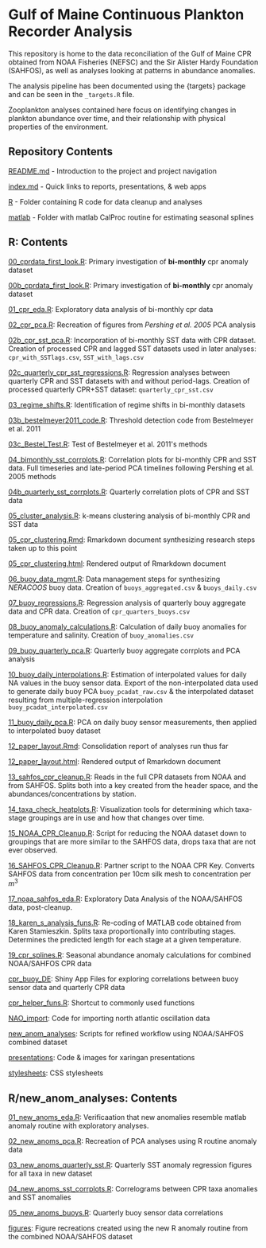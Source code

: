 # Gulf of Maine Continuous Plankton Recorder Analysis

This repository is home to the data reconciliation of the Gulf of Maine CPR obtained from NOAA Fisheries (NEFSC) and the Sir Alister Hardy Foundation (SAHFOS), as well as analyses looking at patterns in abundance anomalies.

The analysis pipeline has been documented using the {targets} package and can be seen in the `_targets.R` file.

Zooplankton analyses contained here focus on identifying changes in plankton abundance over time, and their relationship with physical properties of the environment.

## Repository Contents

[README.md](https://github.com/adamkemberling/continuous_plankton_recorder/blob/master/README.md) - Introduction to the project and project navigation   
 
[index.md](https://github.com/adamkemberling/continuous_plankton_recorder/blob/master/index.md) - Quick links to reports, presentations, & web apps   
 
[R](https://github.com/adamkemberling/continuous_plankton_recorder/tree/master/R) - Folder containing R code for data cleanup and analyses   

[matlab](https://github.com/adamkemberling/continuous_plankton_recorder/tree/master/matlab) - Folder with matlab CalProc routine for estimating seasonal splines
 
 
## R: Contents
[00_cprdata_first_look.R](https://github.com/adamkemberling/continuous_plankton_recorder/blob/master/R/00_cprdata_first_look.R): Primary investigation of **bi-monthly** cpr anomaly dataset   
 
[00b_cprdata_first_look.R](https://github.com/adamkemberling/continuous_plankton_recorder/blob/master/R/00b_cprdata_first_look.R): Primary investigation of **bi-monthly** cpr anomaly dataset   
 
[01_cpr_eda.R](https://github.com/adamkemberling/continuous_plankton_recorder/blob/master/R/01_cpr_eda.R): Exploratory data analysis of bi-monthly cpr data   
 
[02_cpr_pca.R](https://github.com/adamkemberling/continuous_plankton_recorder/blob/master/R/02_cpr_PCA.R): Recreation of figures from *Pershing et al. 2005* PCA analysis   
 
[02b_cpr_sst_pca.R](https://github.com/adamkemberling/continuous_plankton_recorder/blob/master/R/02b_cpr_sst_pca.R): Incorporation of bi-monthly SST data with CPR dataset. Creation of processed CPR and lagged SST datasets used in later analyses: `cpr_with_SSTlags.csv`, `SST_with_lags.csv`     
 
[02c_quarterly_cpr_sst_regressions.R](https://github.com/adamkemberling/continuous_plankton_recorder/blob/master/R/02c_quarterly_cpr_sst_regressions.R): Regression analyses between quarterly CPR and SST datasets with and without period-lags. Creation of processed quarterly CPR+SST dataset: `quarterly_cpr_sst.csv`   
 
[03_regime_shifts.R](https://github.com/adamkemberling/continuous_plankton_recorder/blob/master/R/03_regime_shifts.R): Identification of regime shifts in bi-monthly datasets   
 
[03b_bestelmeyer2011_code.R](https://github.com/adamkemberling/continuous_plankton_recorder/blob/master/R/03b_bestelmeyer2011_code.R): Threshold detection code from Bestelmeyer et al. 2011   
 
[03c_Bestel_Test.R](https://github.com/adamkemberling/continuous_plankton_recorder/blob/master/R/03c_Bestel_Test.R): Test of Bestelmeyer et al. 2011's methods   
 
[04_bimonthly_sst_corrplots.R](https://github.com/adamkemberling/continuous_plankton_recorder/blob/master/R/04_bimonthly_sst_corrplots.R): Correlation plots for bi-monthly CPR and SST data. Full timeseries and late-period PCA timelines following Pershing et al. 2005 methods   
 
[04b_quarterly_sst_corrplots.R](https://github.com/adamkemberling/continuous_plankton_recorder/blob/master/R/04b_quarterly_sst_corrplots.R): Quarterly correlation plots of CPR and SST data   
 
[05_cluster_analysis.R](https://github.com/adamkemberling/continuous_plankton_recorder/blob/master/R/05_cluster_analysis.R): k-means clustering analysis of bi-monthly CPR and SST data   
 
[05_cpr_clustering.Rmd](https://github.com/adamkemberling/continuous_plankton_recorder/blob/master/R/05_cpr_clustering.Rmd): Rmarkdown document synthesizing research steps taken up to this point   
 
[05_cpr_clustering.html](https://adamkemberling.github.io/continuous_plankton_recorder/R/05_cpr_clustering.html): Rendered output of Rmarkdown document   
 
[06_buoy_data_mgmt.R](https://github.com/adamkemberling/continuous_plankton_recorder/blob/master/R/06_buoy_data_mgmt.R): Data management steps for synthesizing *NERACOOS* buoy data. Creation of `buoys_aggregated.csv` & `buoys_daily.csv`   
 
[07_buoy_regressions.R](https://github.com/adamkemberling/continuous_plankton_recorder/blob/master/R/07_buoy_regressions.R): Regression analysis of quarterly bouy aggregate data and CPR data. Creation of `cpr_quarters_buoys.csv`      
 
[08_buoy_anomaly_calculations.R](https://github.com/adamkemberling/continuous_plankton_recorder/commit/1a8410716575429d7e5be300ae3904c3afed734c): Calculation of daily buoy anomalies for temperature and salinity. Creation of `buoy_anomalies.csv`   
 
[09_buoy_quarterly_pca.R](https://github.com/adamkemberling/continuous_plankton_recorder/blob/master/R/09_Buoy_quarterly_PCA.R): Quarterly buoy aggregate corrplots and PCA analysis   
 
[10_buoy_daily_interpolations.R](https://github.com/adamkemberling/continuous_plankton_recorder/blob/master/R/10_buoy_daily_interpolations.R): Estimation of interpolated values for daily NA values in the buoy sensor data. Export of the non-interpolated data used to generate daily buoy PCA `buoy_pcadat_raw.csv` & the interpolated dataset resulting from multiple-regression interpolation `buoy_pcadat_interpolated.csv`   
 
[11_buoy_daily_pca.R](https://github.com/adamkemberling/continuous_plankton_recorder/blob/master/R/11_buoy_daily_PCA.R): PCA on daily buoy sensor measurements, then applied to interpolated buoy dataset   
 
[12_paper_layout.Rmd](https://github.com/adamkemberling/continuous_plankton_recorder/blob/master/R/12_paper_layout.Rmd): Consolidation report of analyses run thus far   
 
[12_paper_layout.html](https://adamkemberling.github.io/continuous_plankton_recorder/R/12_paper_layout.html): Rendered output of Rmarkdown document   

[13_sahfos_cpr_cleanup.R](https://github.com/adamkemberling/continuous_plankton_recorder/blob/master/R/13_sahfos_cpr_cleanup.R): Reads in the full CPR datasets from NOAA and from SAHFOS. Splits both into a key created from the header space, and the abundances/concentrations by station.  

[14_taxa_check_heatplots.R](https://github.com/adamkemberling/continuous_plankton_recorder/blob/master/R/14_taxa_check_heatplots.R): Visualization tools for determining which taxa-stage groupings are in use and how that changes over time.   

[15_NOAA_CPR_Cleanup.R](https://github.com/adamkemberling/continuous_plankton_recorder/blob/master/R/15_NOAA_CPR_Cleanup.R): Script for reducing the NOAA dataset down to groupings that are more similar to the SAHFOS data, drops taxa that are not ever observed.   

[16_SAHFOS_CPR_Cleanup.R](https://github.com/adamkemberling/continuous_plankton_recorder/blob/master/R/16_SAHFOS_CPR_Cleanup.R): Partner script to the NOAA CPR Key. Converts SAHFOS data from concentration per 10cm silk mesh to concentration per $m^3$   

[17_noaa_sahfos_eda.R](https://github.com/adamkemberling/continuous_plankton_recorder/blob/master/R/17_noaa_sahfos_eda.R): Exploratory Data Analysis of the NOAA/SAHFOS data, post-cleanup.   

[18_karen_s_analysis_funs.R](https://github.com/adamkemberling/continuous_plankton_recorder/blob/master/R/18_karen_s_analysis_funs.R): Re-coding of MATLAB code obtained from Karen Stamieszkin. Splits taxa proportionally into contributing stages. Determines the predicted length for each stage at a given temperature. 
 
[19_cpr_splines.R](https://github.com/adamkemberling/continuous_plankton_recorder/tree/master/R/19_cpr_splines.R): Seasonal abundance anomaly calculations for combined NOAA/SAHFOS CPR data
 
[cpr_buoy_DE](https://github.com/adamkemberling/continuous_plankton_recorder/tree/master/R/cpr_buoy_DE): Shiny App Files for exploring correlations between buoy sensor data and quarterly CPR data   
 
[cpr_helper_funs.R](https://github.com/adamkemberling/continuous_plankton_recorder/blob/master/R/cpr_helper_funs.R): Shortcut to commonly used functions   
 
[NAO_import](https://github.com/adamkemberling/continuous_plankton_recorder/tree/master/R/NAO_import): Code for importing north atlantic oscillation data   
 
[new_anom_analyses](https://github.com/adamkemberling/continuous_plankton_recorder/tree/master/R): Scripts for refined workflow using NOAA/SAHFOS combined dataset
 
[presentations](https://github.com/adamkemberling/continuous_plankton_recorder/tree/master/R/presentations): Code & images for xaringan presentations   
 
[stylesheets](https://github.com/adamkemberling/continuous_plankton_recorder/tree/master/R/stylesheets): CSS stylesheets   
 


## R/new_anom_analyses: Contents

[01_new_anoms_eda.R](https://github.com/adamkemberling/continuous_plankton_recorder/tree/master/R/new_anom_analyses/01_new_anoms_eda.R): Verificaation that new anomalies resemble matlab anomaly routine with exploratory analyses.

[02_new_anoms_pca.R](https://github.com/adamkemberling/continuous_plankton_recorder/tree/master/R/new_anom_analyses/02_new_anoms_pca.R): Recreation of PCA analyses using R routine anomaly data

[03_new_anoms_quarterly_sst.R](https://github.com/adamkemberling/continuous_plankton_recorder/tree/master/R/new_anom_analyses/03_new_anoms_quarterly_sst.R): Quarterly SST anomaly regression figures for all taxa in new dataset

[04_new_anoms_sst_corrplots.R](https://github.com/adamkemberling/continuous_plankton_recorder/tree/master/R/new_anom_analyses/04_new_anoms_sst_corrplots.R): Correlograms between CPR taxa anomalies and SST anomalies

[05_new_anoms_buoys.R](https://github.com/adamkemberling/continuous_plankton_recorder/tree/master/R/new_anom_analyses/05_new_anoms_buoys.R): Quarterly buoy sensor data correlations

[figures](https://github.com/adamkemberling/continuous_plankton_recorder/tree/master/R/new_anom_analyses/figures): Figure recreations created using the new R anomaly routine from the combined NOAA/SAHFOS dataset
 
 



